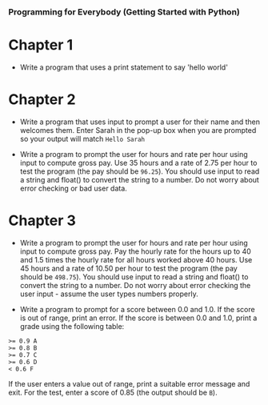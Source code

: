### Programming for Everybody (Getting Started with Python)

# Chapter 1

- Write a program that uses a print statement to say 'hello world'

# Chapter 2

- Write a program that uses input to prompt a user for their name and then welcomes them. Enter Sarah in the pop-up box when you are prompted so your output will match `Hello Sarah`

- Write a program to prompt the user for hours and rate per hour using input to compute gross pay. Use 35 hours and a rate of 2.75 per hour to test the program (the pay should be `96.25`). You should use input to read a string and float() to convert the string to a number. Do not worry about error checking or bad user data.

# Chapter 3 

- Write a program to prompt the user for hours and rate per hour using input to compute gross pay. Pay the hourly rate for the hours up to 40 and 1.5 times the hourly rate for all hours worked above 40 hours. Use 45 hours and a rate of 10.50 per hour to test the program (the pay should be `498.75`). You should use input to read a string and float() to convert the string to a number. Do not worry about error checking the user input - assume the user types numbers properly. 

- Write a program to prompt for a score between 0.0 and 1.0. If the score is out of range, print an error. If the score is between 0.0 and 1.0, print a grade using the following table:

``` 
>= 0.9 A
>= 0.8 B
>= 0.7 C
>= 0.6 D
< 0.6 F

```
If the user enters a value out of range, print a suitable error message and exit. For the test, enter a score of 0.85 (the output should be `B`). 